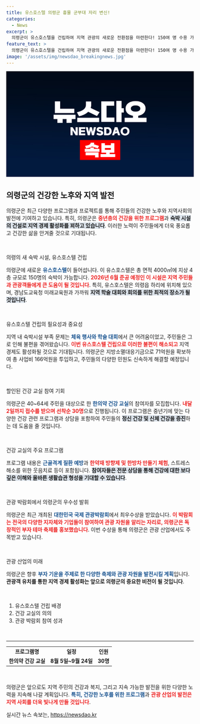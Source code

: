 ```yaml
---
title: 유스호스텔 의령군 흉물 군부대 자리 변신!
categories:
  - News
excerpt: >
  의령군이 유스호스텔을 건립하여 지역 관광의 새로운 전환점을 마련한다! 150여 명 수용 가능하며 다양한 프로그램으로 건강한 노후를 지원하는 한의약교실도 모집 중이다. 지방자치단체의 최우수상 수상으로 관광 활성화에 기여하는 의령의 이야기에 귀 기울여 보세요!
feature_text: >
  의령군이 유스호스텔을 건립하여 지역 관광의 새로운 전환점을 마련한다! 150여 명 수용 가능하며 다양한 프로그램으로 건강한 노후를 지원하는 한의약교실도 모집 중이다. 지방자치단체의 최우수상 수상으로 관광 활성화에 기여하는 의령의 이야기에 귀 기울여 보세요!
image: '/assets/img/newsdao_breakingnews.jpg'
---
```


<p><img src="/assets/img/newsdao_breakingnews.jpg" alt="bookingtag 속보" /></p>

<h2 data-ke-size="size26">의령군의 건강한 노후와 지역 발전</h2>

<p data-ke-size="size16">의령군은 최근 다양한 프로그램과 프로젝트를 통해 주민들의 건강한 노후와 지역사회의 발전에 기여하고 있습니다. 특히, 의령군은 <b><span style="color: #ee2323;">중년층의 건강을 위한 프로그램</span></b>과 <b><span style="background-color: #21538527;">숙박 시설의 건설로 지역 경제 활성화를 꾀하고 있습니다</span></b>. 이러한 노력이 주민들에게 더욱 풍요롭고 건강한 삶을 안겨줄 것으로 기대됩니다.</p>

<p data-ke-size="size16">&nbsp;</p>

<p>의령의 새 숙박 시설, 유스호스텔 건립</p>

<p data-ke-size="size16">의령군에 새로운 <b><span style="color: #1a5490;">유스호스텔</span></b>이 들어섭니다. 이 유스호스텔은 총 면적 4000㎡에 지상 4층 규모로 150명의 숙박이 가능합니다. <b><span style="color: #ee2323;">2026년 6월 준공 예정인 이 시설은 지역 주민들과 관광객들에게 큰 도움이 될 것입니다</span></b>. 특히, 유스호스텔은 의령읍 하리에 위치해 있으며, 경남도교육청 미래교육원과 가까워 <b><span style="background-color: #21538527;">지역 학술 대회와 회의를 위한 최적의 장소가 될 것입니다</span></b>.</p>

<p data-ke-size="size16">&nbsp;</p>

<p>유스호스텔 건립의 필요성과 중요성</p>

<p data-ke-size="size16">지역 내 숙박시설 부족 문제는 <b><span style="color: #1a5490;">체육 행사와 학술 대회</span></b>에서 큰 어려움이었고, 주민들은 그로 인해 불편을 겪어왔습니다. <b><span style="color: #ee2323;">이번 유스호스텔 건립으로 이러한 불편이 해소되고</span></b> 지역 경제도 활성화될 것으로 기대됩니다. 의령군은 지방소멸대응기금으로 71억원을 확보하여 총 사업비 166억원을 투입하고, 주민들의 다양한 민원도 신속하게 해결할 예정입니다.</p>

<p data-ke-size="size16">&nbsp;</p>

<p>할인된 건강 교실 참여 기회</p>

<p data-ke-size="size16">의령군은 40~64세 주민을 대상으로 한 <b><span style="color: #1a5490;">한의약 건강 교실</span></b>의 참여자를 모집합니다. <b><span style="color: #ee2323;">내달 2일까지 접수를 받으며 선착순 30명</span></b>으로 진행됩니다. 이 프로그램은 중년기에 맞는 다양한 건강 관련 프로그램과 상담을 포함하여 주민들의 <b><span style="background-color: #21538527;">정신 건강 및 신체 건강을 증진</span></b>하는 데 도움을 줄 것입니다.</p>

<p data-ke-size="size16">&nbsp;</p>

<p>건강 교실의 주요 프로그램</p>

<p data-ke-size="size16">프로그램 내용은 <b><span style="color: #1a5490;">근골격계 질환 예방</span></b>과 <b><span style="color: #ee2323;">한약재 방향제 및 한방차 만들기 체험</span></b>, 스트레스 해소를 위한 웃음치료 등이 포함됩니다. <b><span style="background-color: #21538527;">참여자들은 전문 상담을 통해 건강에 대한 보다 깊은 이해와 올바른 생활습관 형성을 기대할 수 있습니다</span></b>.</p>

<p data-ke-size="size16">&nbsp;</p>

<p>관광 박람회에서 의령군의 우수성 발휘</p>

<p data-ke-size="size16">의령군은 최근 개최된 <b><span style="color: #1a5490;">대한민국 국제 관광박람회</span></b>에서 최우수상을 받았습니다. <b><span style="color: #ee2323;">이 박람회는 전국의 다양한 지자체와 기업들이 참여하여 관광 자원을 알리는 자리로, 의령군은 독창적인 부자 테마 축제를 홍보했습니다</span></b>. 이번 수상을 통해 의령군은 관광 산업에서도 주목받고 있습니다.</p>

<p data-ke-size="size16">&nbsp;</p>

<p>관광 산업의 미래</p>

<p data-ke-size="size16">의령군은 향후 <b><span style="color: #1a5490;">부자 기운을 주제로 한 다양한 축제와 관광 자원을 발전시킬 계획</span></b>입니다. <b><span style="ee2323;">관광객 유치를 통한 지역 경제 활성화는 앞으로 의령군의 중요한 비전이 될 것입니다</span></b>.</p>

<p data-ke-size="size16">&nbsp;</p>

<ol>
    <li>유스호스텔 건립 배경</li>
    <li>건강 교실의 의의</li>
    <li>관광 박람회 참여 성과</li>
</ol>

<p data-ke-size="size16">&nbsp;</p>

<hr />

<table>
    <tr>
        <td style="text-align: center; height: 17px;"><b>프로그램명</b></td>
        <td style="text-align: center; height: 17px;"><b>일정</b></td>
        <td style="text-align: center; height: 17px;"><b>인원</b></td>
    </tr>
    <tr>
        <td style="text-align: center; height: 17px;"><b>한의약 건강 교실</b></td>
        <td style="text-align: center; height: 17px;"><b>8월 5일~9월 24일</b></td>
        <td style="text-align: center; height: 17px;"><b>30명</b></td>
    </tr>
</table>

<p data-ke-size="size16">&nbsp;</p> 

<p data-ke-size="size16">의령군은 앞으로도 지역 주민의 건강과 복지, 그리고 지속 가능한 발전을 위한 다양한 노력을 지속해 나갈 계획입니다. <b><span style="color: #1a5490;">특히, 건강한 노후를 위한 프로그램</span></b>과 <b><span style="color: #ee2323;">관광 산업의 발전은 지역 사회를 더욱 빛나게 만들 것입니다</span></b>.</p>
실시간 뉴스 속보는, <a href="https://newsdao.kr" rel="dofollow">https://newsdao.kr</a>


